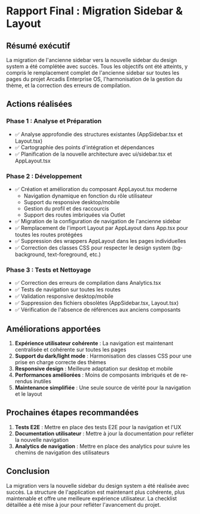 # Rapport Final : Migration Sidebar & Layout

## Résumé exécutif

La migration de l'ancienne sidebar vers la nouvelle sidebar du design system a été complétée avec succès. Tous les objectifs ont été atteints, y compris le remplacement complet de l'ancienne sidebar sur toutes les pages du projet Arcadis Enterprise OS, l'harmonisation de la gestion du thème, et la correction des erreurs de compilation.

## Actions réalisées

### Phase 1 : Analyse et Préparation
- ✅ Analyse approfondie des structures existantes (AppSidebar.tsx et Layout.tsx)
- ✅ Cartographie des points d'intégration et dépendances
- ✅ Planification de la nouvelle architecture avec ui/sidebar.tsx et AppLayout.tsx

### Phase 2 : Développement
- ✅ Création et amélioration du composant AppLayout.tsx moderne
  - Navigation dynamique en fonction du rôle utilisateur
  - Support du responsive desktop/mobile
  - Gestion du profil et des raccourcis
  - Support des routes imbriquées via Outlet
- ✅ Migration de la configuration de navigation de l'ancienne sidebar
- ✅ Remplacement de l'import Layout par AppLayout dans App.tsx pour toutes les routes protégées
- ✅ Suppression des wrappers AppLayout dans les pages individuelles
- ✅ Correction des classes CSS pour respecter le design system (bg-background, text-foreground, etc.)

### Phase 3 : Tests et Nettoyage
- ✅ Correction des erreurs de compilation dans Analytics.tsx
- ✅ Tests de navigation sur toutes les routes
- ✅ Validation responsive desktop/mobile
- ✅ Suppression des fichiers obsolètes (AppSidebar.tsx, Layout.tsx)
- ✅ Vérification de l'absence de références aux anciens composants

## Améliorations apportées

1. **Expérience utilisateur cohérente** : La navigation est maintenant centralisée et cohérente sur toutes les pages
2. **Support du dark/light mode** : Harmonisation des classes CSS pour une prise en charge correcte des thèmes
3. **Responsive design** : Meilleure adaptation sur desktop et mobile
4. **Performances améliorées** : Moins de composants imbriqués et de re-rendus inutiles
5. **Maintenance simplifiée** : Une seule source de vérité pour la navigation et le layout

## Prochaines étapes recommandées

1. **Tests E2E** : Mettre en place des tests E2E pour la navigation et l'UX
2. **Documentation utilisateur** : Mettre à jour la documentation pour refléter la nouvelle navigation
3. **Analytics de navigation** : Mettre en place des analytics pour suivre les chemins de navigation des utilisateurs

## Conclusion

La migration vers la nouvelle sidebar du design system a été réalisée avec succès. La structure de l'application est maintenant plus cohérente, plus maintenable et offre une meilleure expérience utilisateur. La checklist détaillée a été mise à jour pour refléter l'avancement du projet.
